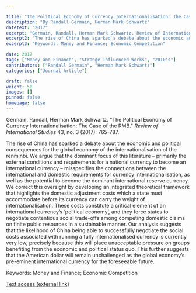 ```yaml
---

title: "The Political Economy of Currency Internationalisation: The Case of the RMB"
description: "By Randall Germain, Herman Mark Schwartz"
datetext: "2017"
excerpt: "Germain, Randall, Herman Mark Schwartz. Review of International Studies 43, no. 3 (2017): 765-787."
excerpt2: "The rise of China has sparked a debate about the economic and political consequences for the global economy of the internationalisation of the renminbi. We argue that the dominant focus of this literature – primarily the external conditions and requirements for a national currency to become an international currency – misspecifies the connections between the international and domestic requirements for currency internationalisation, as well as the potential to become the dominant international reserve currency. We correct this oversight by developing an integrated theoretical framework that highlights the domestic adjustment costs which a state must accommodate before its currency can carry the weight of internationalisation. These costs constitute a critical element of an international currency’s ‘political economy’, and they force states to negotiate contentious social trade-offs among competing domestic claims on finite public resources in a sustainable manner. Our analysis suggests that the likelihood of China being able to successfully negotiate the social costs associated with running a fully internationalised currency is currently very low, precisely because this will place unacceptable pressure on groups benefiting from the economic and political status quo. This further suggests that the American dollar will remain unchallenged as the global economy’s pre-eminent international currency for the foreseeable future."
excerpt3: "Keywords: Money and Finance; Economic Competition"

date: 2017
tags: ["Money and Finance", "Strange-Influenced Works", "2010's"]
contributors: ["Randall Germain", "Herman Mark Schwartz"]
categories: ["Journal Article"]

draft: false
weight: 50
images: []
pinned: false
homepage: false
---
```


Germain, Randall, Herman Mark Schwartz. "The Political Economy of Currency Internationalisation: The Case of the RMB." *Review of International Studies* 43, no. 3 (2017): 765-787.

The rise of China has sparked a debate about the economic and political consequences for the global economy of the internationalisation of the renminbi. We argue that the dominant focus of this literature – primarily the external conditions and requirements for a national currency to become an international currency – misspecifies the connections between the international and domestic requirements for currency internationalisation, as well as the potential to become the dominant international reserve currency. We correct this oversight by developing an integrated theoretical framework that highlights the domestic adjustment costs which a state must accommodate before its currency can carry the weight of internationalisation. These costs constitute a critical element of an international currency’s ‘political economy’, and they force states to negotiate contentious social trade-offs among competing domestic claims on finite public resources in a sustainable manner. Our analysis suggests that the likelihood of China being able to successfully negotiate the social costs associated with running a fully internationalised currency is currently very low, precisely because this will place unacceptable pressure on groups benefiting from the economic and political status quo. This further suggests that the American dollar will remain unchallenged as the global economy’s pre-eminent international currency for the foreseeable future.

Keywords: Money and Finance; Economic Competition

[Text access (external link)](https://doi.org/10.1017/S0260210517000109)

